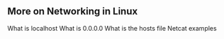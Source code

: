 ## More on Networking in Linux

What is localhost
What is 0.0.0.0
What is the hosts file
Netcat examples

